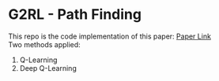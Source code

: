 # G2RL - Path Finding
This repo is the code implementation of this paper: [Paper Link](https://arxiv.org/abs/2005.05420) <br>
Two methods applied:
1. Q-Learning
2. Deep Q-Learning
